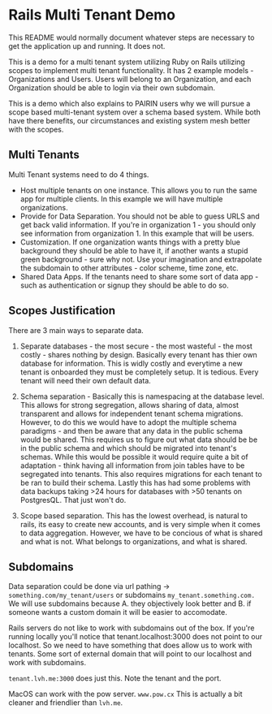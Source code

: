 # Rails Multi Tenant Demo

This README would normally document whatever steps are necessary to get the
application up and running. It does not.

This is a demo for a multi tenant system utilizing Ruby on Rails utilizing scopes to implement multi tenant functionality. It has 2 example models - Organizations and Users.  Users will belong to an Organization, and each Organization should be able to login via their own subdomain.

This is a demo which also explains to PAIRIN users why we will pursue a scope based multi-tenant system over a schema based system.  While both have there benefits, our circumstances and existing system mesh better with the scopes.

## Multi Tenants

Multi Tenant systems need to do 4 things.

* Host multiple tenants on one instance.  This allows you to run the same app for multiple clients.  In this example we will have multiple organizations.
* Provide for Data Separation.  You should not be able to guess URLS and get back valid information.  If you're in organization 1 - you should only see information from organization 1. In this example that will be users.
* Customization.  If one organization wants things with a pretty blue background they should be able to have it, if another wants a stupid green background - sure why not. Use your imagination and extrapolate the subdomain to other attributes - color scheme, time zone, etc.
* Shared Data Apps.  If the tenants need to share some sort of data app - such as authentication or signup they should be able to do so.

## Scopes Justification

There are 3 main ways to separate data.

1) Separate databases - the most secure - the most wasteful - the most costly - shares nothing by design.  Basically every tenant has thier own database for information.  This is widly costly and everytime a new tenant is onboarded they must be completely setup.  It is tedious.  Every tenant will need their own default data.

2) Schema separation - Basically this is namespacing at the database level.  This allows for strong segregation, allows sharing of data, almost transparent and allows for independent tenant schema migrations.  However, to do this we would have to adopt the multiple schema paradigms - and then be aware that any data in the public schema would be shared.  This requires us to figure out what data should be be in the public schema and which should be migrated into tenant's schemas.  While this would be possible it would require quite a bit of adaptation - think having all information from join tables have to be segregated into tenants.  This also requires migrations for each tenant to be ran to build their schema.  Lastly this has had some problems with data backups taking >24 hours for databases with >50 tenants on PostgresQL.  That just won't do.

3) Scope based separation.  This has the lowest overhead, is natural to rails, its easy to create new accounts, and is very simple when it comes to data aggregation.  However, we have to be concious of what is shared and what is not.  What belongs to organizations, and what is shared. 

## Subdomains

Data separation could be done via url pathing -> `something.com/my_tenant/users` or subdomains `my_tenant.something.com.`  We will use subdomains because A. they objectively look better and B. if someone wants a custom domain it will be easier to accomodate.

Rails servers do not like to work with subdomains out of the box.  If you're running locally you'll notice that tenant.localhost:3000 does not point to our localhost.  So we need to have something that does allow us to work with tenants.  Some sort of external domain that will point to our localhost and work with subdomains.

`tenant.lvh.me:3000` does just this.  Note the tenant and the port.

MacOS can work with the pow server. `www.pow.cx` This is actually a bit cleaner and friendlier than `lvh.me`.

